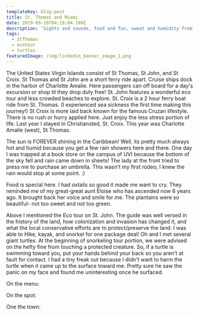 ```yaml
---
templateKey: blog-post
title: St. Thomas and Miami
date: 2019-09-16T04:19:04.199Z
description: 'Sights and sounds, food and fun, sweat and humidity from the Caribbean '
tags:
  - StThomas
  - ecotour
  - turtles
featuredImage: /img/linkedin_banner_image_1.png
---
```

The United States Virgin Islands consist of St Thomas, St John, and St Croix. St Thomas and St John are a short ferry ride apart. Cruise ships dock in the harbor of Charlotte Amalie. Here passengers can off board for a day's excursion or shop til they drop duty free! St. John features a wonderful eco tour and less crowded beaches to explore. St. Croix is a 2 hour ferry boat ride from St. Thomas. (I experienced sea sickness the first time making this journey!) St Croix is more laid back known for the famous Cruzan lifestyle. There is no rush or hurry applied here. Just enjoy the less stress portion of life. Last year I stayed in Christiansted, St. Croix. This year was Charlotte Amalie (west), St Thomas.  

The sun is FOREVER shining in the Caribbean! Well, its pretty much always hot and humid because you get a few rain showers here and there. One day I was trapped at a book store on the campus of UVI because the bottom of the sky fell and rain came down in sheets! The lady at the front tried to press me to purchase an umbrella. This wasn't my first rodeo; I knew the rain would stop at some point. :) 

Food is special here. I had oxtails so good it made me want to cry. They reminded me of my great-great aunt Eloise who has ascended now 6 years ago. It brought back her voice and smile for me. The plantains were so beautiful- not too sweet and not too green. 

Above I mentioned the Eco tour on St. John. The guide was well versed in the history of the land, how colonization and invasion has changed it, and what the local conservative efforts are to protect/preserve the land. I was able to Hike, kayak, and snorkel for one package deal! Oh and I met several giant turtles. At the beginning of snorkeling tour portion, we were advised on the hefty fine from touching a protected creature. So, if a turtle is swimming toward you, put your hands behind your back so you aren't at fault for contact. I had a tiny freak out because I didn't want to harm the turtle when it came up to the surface toward me. Pretty sure he saw the panic on my face and found me uninteresting once he surfaced. 

On the menu: 

On the spot: 

One the town:
